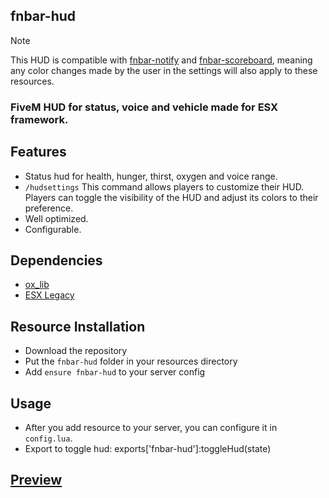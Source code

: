 ## fnbar-hud
> [!NOTE]  
> This HUD is compatible with [fnbar-notify](https://github.com/fnbar0/fnbar-hud) and [fnbar-scoreboard](https://github.com/fnbar0/fnbar-scoreboard), meaning any color changes made by the user in the settings will also apply to these resources.

### FiveM HUD for status, voice and vehicle made for ESX framework.

## Features
- Status hud for health, hunger, thirst, oxygen and voice range.
- `/hudsettings` This command allows players to customize their HUD. Players can toggle the visibility of the HUD and adjust its colors to their preference.
- Well optimized.
- Configurable.

## Dependencies
- [ox_lib](https://github.com/overextended/ox_lib)
- [ESX Legacy](https://github.com/esx-framework/esx_core)

## Resource Installation
* Download the repository
* Put the `fnbar-hud` folder in your resources directory
* Add `ensure fnbar-hud` to your server config

## Usage
* After you add resource to your server, you can configure it in `config.lua`.
* Export to toggle hud: exports['fnbar-hud']:toggleHud(state)

## [Preview](https://www.youtube.com/watch?v=duRaJLulq1w)
